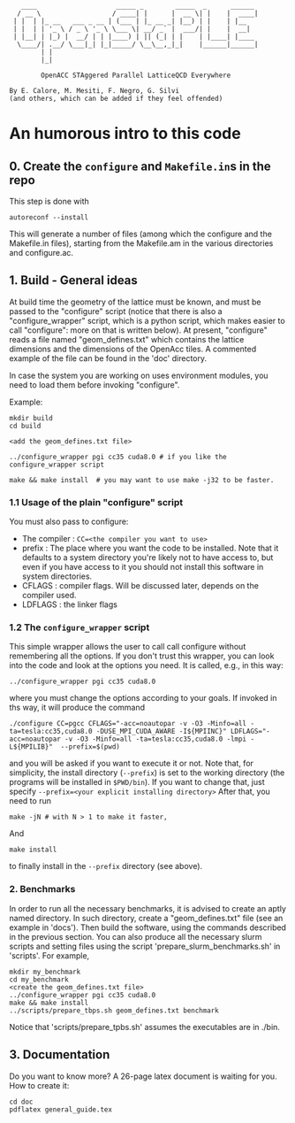 ```
   ____                    _____ _        _____  _      ______ 
  / __ \                  / ____| |      |  __ \| |    |  ____|
 | |  | |_ __   ___ _ __ | (___ | |_ __ _| |__) | |    | |__   
 | |  | | '_ \ / _ \ '_ \ \___ \| __/ _` |  ___/| |    |  __|  
 | |__| | |_) |  __/ | | |____) | || (_| | |    | |____| |____ 
  \____/| .__/ \___|_| |_|_____/ \__\__,_|_|    |______|______|
        | |                                                    
        |_|                                                    

        OpenACC STAggered Parallel LatticeQCD Everywhere

By E. Calore, M. Mesiti, F. Negro, G. Silvi 
(and others, which can be added if they feel offended)
```
# An humorous intro to this code

## 0. Create the `configure` and `Makefile.in`s in the repo
This step is done with 
```
autoreconf --install
```
This will generate a number of files (among which the configure and the
Makefile.in files), starting from the Makefile.am in the various directories
and configure.ac.

## 1. Build - General ideas

At build time the geometry of the lattice must be known, and must be passed to 
the "configure" script (notice that there is also a "configure_wrapper" script, 
which is a python script, which makes easier to call "configure": more on that is written
below). At present, "configure" reads a file named "geom_defines.txt" 
which contains the lattice dimensions and the dimensions of the OpenAcc tiles.
A commented example of the file can be found in the 'doc' directory.

In case the system you are working on uses environment modules, you need to load them before 
invoking "configure".

Example:
```
mkdir build
cd build

<add the geom_defines.txt file>

../configure_wrapper pgi cc35 cuda8.0 # if you like the configure_wrapper script

make && make install  # you may want to use make -j32 to be faster.
```
### 1.1 Usage of the plain "configure" script

You must also pass to configure:
- The compiler : `CC=<the compiler you want to use>`
- prefix : The place where you want the code to be installed. Note that it defaults to 
  a system directory you're likely not to have access to, but even if you have access to it 
  you should not install this software in system directories.
- CFLAGS : compiler flags. Will be discussed later, depends on the compiler used.
- LDFLAGS : the linker flags

### 1.2 The `configure_wrapper` script

This simple wrapper allows the user to call call configure without remembering all the
options. If you don't trust this wrapper, you can look into the code and look at the 
options you need.
It is called, e.g., in this way:
```
../configure_wrapper pgi cc35 cuda8.0
```
where you must change the options according to your goals. If invoked in ths way, it will 
produce the command
```
./configure CC=pgcc CFLAGS="-acc=noautopar -v -O3 -Minfo=all -ta=tesla:cc35,cuda8.0 -DUSE_MPI_CUDA_AWARE -I${MPIINC}" LDFLAGS="-acc=noautopar -v -O3 -Minfo=all -ta=tesla:cc35,cuda8.0 -lmpi -L${MPILIB}"  --prefix=$(pwd)
```
and you will be asked if you want to execute it or not. Note that, for simplicity, 
the install directory (`--prefix`) is set to the working directory (the programs will be
installed in `$PWD/bin`).  If you want to change that, just specify 
`--prefix=<your explicit installing directory>`
After that, you need to run 
```
make -jN # with N > 1 to make it faster, 
```
And
```
make install 
```
to finally install in the `--prefix` directory (see above).

### 2. Benchmarks

In order to run all the necessary benchmarks, it is advised to create an aptly named 
directory. In such directory, create a "geom_defines.txt" file (see an example in 'docs').
Then build the software, using the commands described in the previous section.
You can also produce all the necessary slurm scripts and setting files using the script
'prepare_slurm_benchmarks.sh' in 'scripts'. For example,
```
mkdir my_benchmark
cd my_benchmark
<create the geom_defines.txt file>
../configure_wrapper pgi cc35 cuda8.0
make && make install 
../scripts/prepare_tbps.sh geom_defines.txt benchmark
```
Notice that 'scripts/prepare_tpbs.sh' assumes the executables are in ./bin.

## 3. Documentation
Do you want to know more? A 26-page latex document is waiting for you.
How to create it:
```
cd doc
pdflatex general_guide.tex
```
